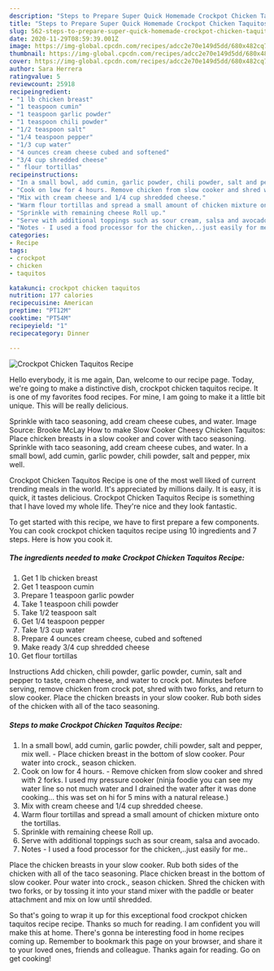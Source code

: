 ```yaml
---
description: "Steps to Prepare Super Quick Homemade Crockpot Chicken Taquitos Recipe"
title: "Steps to Prepare Super Quick Homemade Crockpot Chicken Taquitos Recipe"
slug: 562-steps-to-prepare-super-quick-homemade-crockpot-chicken-taquitos-recipe
date: 2020-11-29T08:59:39.001Z
image: https://img-global.cpcdn.com/recipes/adcc2e70e149d5dd/680x482cq70/crockpot-chicken-taquitos-recipe-recipe-main-photo.jpg
thumbnail: https://img-global.cpcdn.com/recipes/adcc2e70e149d5dd/680x482cq70/crockpot-chicken-taquitos-recipe-recipe-main-photo.jpg
cover: https://img-global.cpcdn.com/recipes/adcc2e70e149d5dd/680x482cq70/crockpot-chicken-taquitos-recipe-recipe-main-photo.jpg
author: Sara Herrera
ratingvalue: 5
reviewcount: 25918
recipeingredient:
- "1 lb chicken breast"
- "1 teaspoon cumin"
- "1 teaspoon garlic powder"
- "1 teaspoon chili powder"
- "1/2 teaspoon salt"
- "1/4 teaspoon pepper"
- "1/3 cup water"
- "4 ounces cream cheese cubed and softened"
- "3/4 cup shredded cheese"
- " flour tortillas"
recipeinstructions:
- "In a small bowl, add cumin, garlic powder, chili powder, salt and pepper, mix well. Place chicken breast in the bottom of slow cooker. Pour water into crock., season chicken."
- "Cook on low for 4 hours. Remove chicken from slow cooker and shred with 2 forks. I used my pressure cooker (ninja foodie you can see my water line so not much water and I drained the water after it was done cooking... this was set on hi for 5 mins with a natural release.)"
- "Mix with cream cheese and 1/4 cup shredded cheese."
- "Warm flour tortillas and spread a small amount of chicken mixture onto the tortillas."
- "Sprinkle with remaining cheese Roll up."
- "Serve with additional toppings such as sour cream, salsa and avocado."
- "Notes - I used a food processor for the chicken,..just easily for me.."
categories:
- Recipe
tags:
- crockpot
- chicken
- taquitos

katakunci: crockpot chicken taquitos 
nutrition: 177 calories
recipecuisine: American
preptime: "PT12M"
cooktime: "PT54M"
recipeyield: "1"
recipecategory: Dinner

---
```



![Crockpot Chicken Taquitos Recipe](https://img-global.cpcdn.com/recipes/adcc2e70e149d5dd/680x482cq70/crockpot-chicken-taquitos-recipe-recipe-main-photo.jpg)

Hello everybody, it is me again, Dan, welcome to our recipe page. Today, we're going to make a distinctive dish, crockpot chicken taquitos recipe. It is one of my favorites food recipes. For mine, I am going to make it a little bit unique. This will be really delicious.

Sprinkle with taco seasoning, add cream cheese cubes, and water. Image Source: Brooke McLay How to make Slow Cooker Cheesy Chicken Taquitos: Place chicken breasts in a slow cooker and cover with taco seasoning. Sprinkle with taco seasoning, add cream cheese cubes, and water. In a small bowl, add cumin, garlic powder, chili powder, salt and pepper, mix well.

Crockpot Chicken Taquitos Recipe is one of the most well liked of current trending meals in the world. It's appreciated by millions daily. It is easy, it is quick, it tastes delicious. Crockpot Chicken Taquitos Recipe is something that I have loved my whole life. They're nice and they look fantastic.


To get started with this recipe, we have to first prepare a few components. You can cook crockpot chicken taquitos recipe using 10 ingredients and 7 steps. Here is how you cook it.

<!--inarticleads1-->

##### The ingredients needed to make Crockpot Chicken Taquitos Recipe:

1. Get 1 lb chicken breast
1. Get 1 teaspoon cumin
1. Prepare 1 teaspoon garlic powder
1. Take 1 teaspoon chili powder
1. Take 1/2 teaspoon salt
1. Get 1/4 teaspoon pepper
1. Take 1/3 cup water
1. Prepare 4 ounces cream cheese, cubed and softened
1. Make ready 3/4 cup shredded cheese
1. Get  flour tortillas


Instructions Add chicken, chili powder, garlic powder, cumin, salt and pepper to taste, cream cheese, and water to crock pot. Minutes before serving, remove chicken from crock pot, shred with two forks, and return to slow cooker. Place the chicken breasts in your slow cooker. Rub both sides of the chicken with all of the taco seasoning. 

<!--inarticleads2-->

##### Steps to make Crockpot Chicken Taquitos Recipe:

1. In a small bowl, add cumin, garlic powder, chili powder, salt and pepper, mix well. - Place chicken breast in the bottom of slow cooker. Pour water into crock., season chicken.
1. Cook on low for 4 hours. - Remove chicken from slow cooker and shred with 2 forks. I used my pressure cooker (ninja foodie you can see my water line so not much water and I drained the water after it was done cooking... this was set on hi for 5 mins with a natural release.)
1. Mix with cream cheese and 1/4 cup shredded cheese.
1. Warm flour tortillas and spread a small amount of chicken mixture onto the tortillas.
1. Sprinkle with remaining cheese Roll up.
1. Serve with additional toppings such as sour cream, salsa and avocado.
1. Notes - I used a food processor for the chicken,..just easily for me..


Place the chicken breasts in your slow cooker. Rub both sides of the chicken with all of the taco seasoning. Place chicken breast in the bottom of slow cooker. Pour water into crock., season chicken. Shred the chicken with two forks, or by tossing it into your stand mixer with the paddle or beater attachment and mix on low until shredded. 

So that's going to wrap it up for this exceptional food crockpot chicken taquitos recipe recipe. Thanks so much for reading. I am confident you will make this at home. There's gonna be interesting food in home recipes coming up. Remember to bookmark this page on your browser, and share it to your loved ones, friends and colleague. Thanks again for reading. Go on get cooking!
